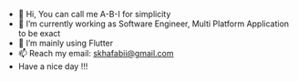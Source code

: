 - 👋 Hi, You can call me A-B-I for simplicity
- 👀 I’m currently working as Software Engineer, Multi Platform Application to be exact
- 🌱 I’m mainly using Flutter
- 📫 Reach my email: skhafabii@gmail.com
- Have a nice day !!!

<!---
khafabi/khafabi is a ✨ special ✨ repository because its `README.md` (this file) appears on your GitHub profile.
You can click the Preview link to take a look at your changes.
--->
